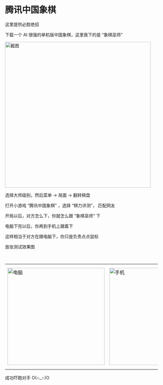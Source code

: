 # 腾讯中国象棋

这里提供必胜绝招

下载一个 AI 很强的单机版中国象棋，这里我下的是 “象棋巫师”

<img width="480" src="https://user-images.githubusercontent.com/8413791/34465958-26ca5604-eeff-11e7-8f73-f9d2c957e91c.png" alt="截图">

选择大师级别，然后菜单 -> 局面 -> 翻转棋盘

打开小游戏 “腾讯中国象棋” ，选择 “棋力评测”， 匹配网友

开局以后，对方怎么下，你就怎么跟 “象棋巫师” 下

电脑下完以后，你再到手机上跟着下

这样相当于对方在跟电脑下，你只是负责点点鼠标

放张测试效果图

<table>
  <tr>
    <td>
      <img width="320" src="https://user-images.githubusercontent.com/8413791/34466007-bb99e8f2-ef00-11e7-8cc9-782b57b0f78c.png" alt="电脑">
    </td>
    <td>
       <img width="320" src="https://user-images.githubusercontent.com/8413791/34466013-ee9f6a6a-ef00-11e7-8d26-7a8900618b13.png" alt="手机">
    </td>
    <td>
      <img width="320" src="https://user-images.githubusercontent.com/8413791/34466024-603a3c0e-ef01-11e7-832b-84ad54746487.png" alt="结果">
    </td>
  </tr>
<table>

成功吓跑对手 O(∩_∩)O 



